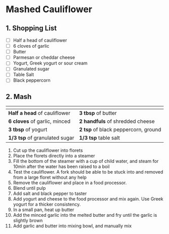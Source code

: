 # Mashed Cauliflower

## 1. Shopping List
- [ ] Half a head of cauliflower
- [ ] 6 cloves of garlic
- [ ] Butter
- [ ] Parmesan or cheddar cheese
- [ ] Yogurt, Greek yogurt or sour cream
- [ ] Granulated sugar
- [ ] Table Salt
- [ ] Black peppercorn

## 2. Mash
|<!-- -->|<!-- -->|
|---|---|
| **Half a head** of cauliflower | **3 tbsp** of butter |
| **6 cloves** of garlic, minced | **2 handfuls** of shredded cheese |
| **3 tbsp** of yogurt | **2 tsp** of black peppercorn, ground |
| **1/3 tsp** of granulated sugar | **1/3 tsp** table salt |

1. Cut up the cauliflower into florets
2. Place the florets directly into a steamer
3. Fill the bottom of the steamer with a cup of child water, and steam for 10min after the water has been raised to a boil
4. Test the cauliflower. A fork should be able to be stuck into and removed from a large floret without any help
5. Remove the cauliflower and place in a food processor.
6. Blend until pulp
7. Add salt and black pepper to taster
8. Add yogurt and cheese to the food processor and mix again. Use Greek yogurt for a thicker consistency.
9. In a small pan, heat up butter
10. Add the minced garlic into the melted butter and fry until the garlic is slightly brown
11. Add garlic and butter into mixing bowl, and manually mix
